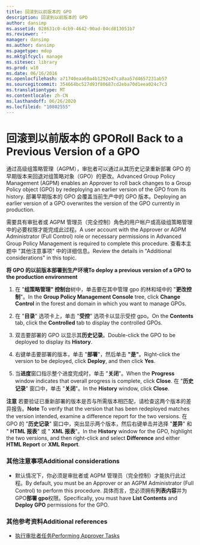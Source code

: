 ```yaml
---
title: 回滚到以前版本的 GPO
description: 回滚到以前版本的 GPO
author: dansimp
ms.assetid: 028631c0-4cb9-4642-90ad-04cd813051b7
ms.reviewer: ''
manager: dansimp
ms.author: dansimp
ms.pagetype: mdop
ms.mktglfcycl: manage
ms.sitesec: library
ms.prod: w10
ms.date: 06/16/2016
ms.openlocfilehash: a71740eaa60a4b1292e47ca8aa57d4657231ab57
ms.sourcegitcommit: 354664bc527d93f80687cd2eba70d1eea024c7c3
ms.translationtype: MT
ms.contentlocale: zh-CN
ms.lasthandoff: 06/26/2020
ms.locfileid: "10802555"
---
```

# <span data-ttu-id="4054f-103">回滚到以前版本的 GPO</span><span class="sxs-lookup"><span data-stu-id="4054f-103">Roll Back to a Previous Version of a GPO</span></span>


<span data-ttu-id="4054f-104">通过高级组策略管理（AGPM），审批者可以通过从其历史记录重新部署 GPO 的早期版本来回退对组策略对象（GPO）的更改。</span><span class="sxs-lookup"><span data-stu-id="4054f-104">Advanced Group Policy Management (AGPM) enables an Approver to roll back changes to a Group Policy object (GPO) by redeploying an earlier version of the GPO from its history.</span></span> <span data-ttu-id="4054f-105">部署早期版本的 GPO 会覆盖当前生产中的 GPO 版本。</span><span class="sxs-lookup"><span data-stu-id="4054f-105">Deploying an earlier version of a GPO overwrites the version of the GPO currently in production.</span></span>

<span data-ttu-id="4054f-106">需要具有审批者或 AGPM 管理员（完全控制）角色的用户帐户或高级组策略管理中的必要权限才能完成此过程。</span><span class="sxs-lookup"><span data-stu-id="4054f-106">A user account with the Approver or AGPM Administrator (Full Control) role or necessary permissions in Advanced Group Policy Management is required to complete this procedure.</span></span> <span data-ttu-id="4054f-107">查看本主题中 "其他注意事项" 中的详细信息。</span><span class="sxs-lookup"><span data-stu-id="4054f-107">Review the details in "Additional considerations" in this topic.</span></span>

**<span data-ttu-id="4054f-108">将 GPO 的以前版本部署到生产环境</span><span class="sxs-lookup"><span data-stu-id="4054f-108">To deploy a previous version of a GPO to the production environment</span></span>**

1.  <span data-ttu-id="4054f-109">在 "**组策略管理" 控制台**树中，单击要在其中管理 gpo 的林和域中的 "**更改控制**"。</span><span class="sxs-lookup"><span data-stu-id="4054f-109">In the **Group Policy Management Console** tree, click **Change Control** in the forest and domain in which you want to manage GPOs.</span></span>

2.  <span data-ttu-id="4054f-110">在 "**目录**" 选项卡上，单击 "**受控**" 选项卡以显示受控 gpo。</span><span class="sxs-lookup"><span data-stu-id="4054f-110">On the **Contents** tab, click the **Controlled** tab to display the controlled GPOs.</span></span>

3.  <span data-ttu-id="4054f-111">双击要部署的 GPO 以显示其**历史记录**。</span><span class="sxs-lookup"><span data-stu-id="4054f-111">Double-click the GPO to be deployed to display its **History**.</span></span>

4.  <span data-ttu-id="4054f-112">右键单击要部署的版本，单击 "**部署**"，然后单击 **"是"**。</span><span class="sxs-lookup"><span data-stu-id="4054f-112">Right-click the version to be deployed, click **Deploy**, and then click **Yes**.</span></span>

5.  <span data-ttu-id="4054f-113">当**进度**窗口指示整个进度完成时，单击 "**关闭**"。</span><span class="sxs-lookup"><span data-stu-id="4054f-113">When the **Progress** window indicates that overall progress is complete, click **Close**.</span></span> <span data-ttu-id="4054f-114">在 "**历史记录**" 窗口中，单击 "**关闭**"。</span><span class="sxs-lookup"><span data-stu-id="4054f-114">In the **History** window, click **Close**.</span></span>

<span data-ttu-id="4054f-115">**注意** 若要验证已重新部署的版本是否与所需版本相匹配，请检查这两个版本的差异报告。</span><span class="sxs-lookup"><span data-stu-id="4054f-115">**Note** To verify that the version that has been redeployed matches the version intended, examine a difference report for the two versions.</span></span> <span data-ttu-id="4054f-116">在 GPO 的 "**历史记录**" 窗口中，突出显示两个版本，然后右键单击并选择 "**差异**" 和 " **HTML 报表**" 或 " **XML 报表**"。</span><span class="sxs-lookup"><span data-stu-id="4054f-116">In the **History** window for the GPO, highlight the two versions, and then right-click and select **Difference** and either **HTML Report** or **XML Report**.</span></span>

 

### <span data-ttu-id="4054f-117">其他注意事项</span><span class="sxs-lookup"><span data-stu-id="4054f-117">Additional considerations</span></span>

-   <span data-ttu-id="4054f-118">默认情况下，你必须是审批者或 AGPM 管理员（完全控制）才能执行此过程。</span><span class="sxs-lookup"><span data-stu-id="4054f-118">By default, you must be an Approver or an AGPM Administrator (Full Control) to perform this procedure.</span></span> <span data-ttu-id="4054f-119">具体而言，您必须拥有**列表内容**并为 GPO**部署 gpo**权限。</span><span class="sxs-lookup"><span data-stu-id="4054f-119">Specifically, you must have **List Contents** and **Deploy GPO** permissions for the GPO.</span></span>

### <span data-ttu-id="4054f-120">其他参考资料</span><span class="sxs-lookup"><span data-stu-id="4054f-120">Additional references</span></span>

-   [<span data-ttu-id="4054f-121">执行审批者任务</span><span class="sxs-lookup"><span data-stu-id="4054f-121">Performing Approver Tasks</span></span>](performing-approver-tasks.md)

 

 






